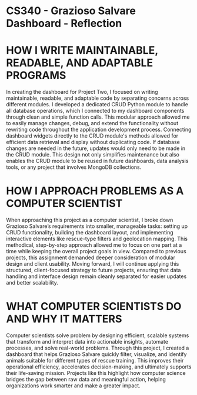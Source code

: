 # CS340 - Grazioso Salvare Dashboard - Reflection

# HOW I WRITE MAINTAINABLE, READABLE, AND ADAPTABLE PROGRAMS
In creating the dashboard for Project Two, I focused on writing maintainable, readable, and adaptable code by separating concerns across different modules. I developed a dedicated CRUD Python module to handle all database operations, which I connected to my dashboard components through clean and simple function calls. This modular approach allowed me to easily manage changes, debug, and extend the functionality without rewriting code throughout the application development process. Connecting dashboard widgets directly to the CRUD module's methods allowed for efficient data retrieval and display without duplicating code. If database changes are needed in the future, updates would only need to be made in the CRUD module. This design not only simplifies maintenance but also enables the CRUD module to be reused in future dashboards, data analysis tools, or any project that involves MongoDB collections.

# HOW I APPROACH PROBLEMS AS A COMPUTER SCIENTIST 
When approaching this project as a computer scientist, I broke down Grazioso Salvare’s requirements into smaller, manageable tasks: setting up CRUD functionality, building the dashboard layout, and implementing interactive elements like rescue-type filters and geolocation mapping. This methodical, step-by-step approach allowed me to focus on one part at a time while keeping the overall project goals in view. Compared to previous projects, this assignment demanded deeper consideration of modular design and client usability. Moving forward, I will continue applying this structured, client-focused strategy to future projects, ensuring that data handling and interface design remain cleanly separated for easier updates and better scalability.

# WHAT COMPUTER SCIENTISTS DO AND WHY IT MATTERS 
Computer scientists solve problem by designing efficient, scalable systems that transform and interpret data into actionable insights, automate processes, and solve real-world problems. Through this project, I created a dashboard that helps Grazioso Salvare quickly filter, visualize, and identify animals suitable for different types of rescue training. This improves their operational efficiency, accelerates decision-making, and ultimately supports their life-saving mission. Projects like this highlight how computer science bridges the gap between raw data and meaningful action, helping organizations work smarter and make a greater impact.
